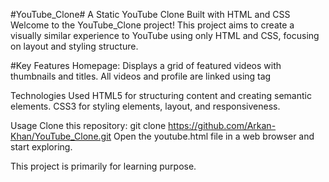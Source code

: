 #YouTube_Clone#
A Static YouTube Clone Built with HTML and CSS
Welcome to the YouTube_Clone project! This project aims to create a visually similar experience to YouTube using only HTML and CSS, focusing on layout and styling structure.

#Key Features
Homepage:
Displays a grid of featured videos with thumbnails and titles.
All videos and profile are linked using <a> tag

Technologies Used
HTML5 for structuring content and creating semantic elements.
CSS3 for styling elements, layout, and responsiveness.

Usage
Clone this repository: git clone https://github.com/Arkan-Khan/YouTube_Clone.git
Open the youtube.html file in a web browser and start exploring.

This project is primarily for learning purpose.
